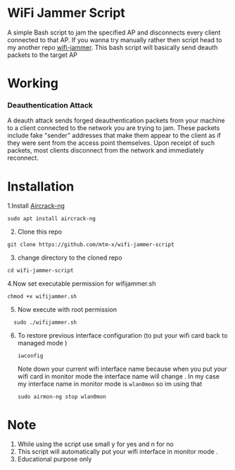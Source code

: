 # WiFi Jammer Script
A simple Bash script to jam the specified AP and disconnects every client connected to that AP. If you wanna try manually rather then script head to my another repo [wifi-jammer](https://github.com/mtm-x/wifi-jammer).
This bash script will basically send deauth packets to the target AP

# Working
### Deauthentication Attack
A deauth attack sends forged deauthentication packets from your machine to a client connected to the network you are trying to jam. These packets include fake "sender" addresses that make them appear to the client as if they were sent from the access point themselves. Upon receipt of such packets, most clients disconnect from the network and immediately reconnect.




# Installation
1.Install [Aircrack-ng](https://github.com/aircrack-ng/aircrack-ng)
  ```
  sudo apt install aircrack-ng
  ```
2. Clone this repo

  ```
  git clone https://github.com/mtm-x/wifi-jammer-script
  ```
3. change directory to the cloned repo

  ```
  cd wifi-jammer-script
   ```
4.Now set executable permission for wifijammer.sh

  ```
  chmod +x wifijammer.sh  
  ```
5. Now execute with root permission

```
  sudo ./wifijammer.sh
```
6. To restore previous interface configuration (to put your wifi card back to managed mode )

   ```
   iwconfig
   ```
   Note down your current wifi interface name because when you put your wifi card in monitor mode the interface name will change . In my case my interface name in monitor mode is `wlan0mon` so im using that

 
   ```
   sudo airmon-ng stop wlan0mon
   ```
 
# Note 
1. While using the script use small y for yes and n for no
2. This script will automatically put your wifi interface in monitor mode .
3. Educational purpose only
